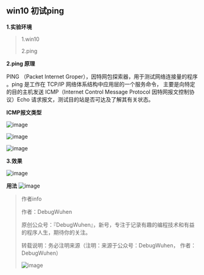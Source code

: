 ## win10 初试ping

**1.实验环境**

>1.win10
>
>2.ping

**2.ping 原理**

PING （Packet Internet Groper），因特网包探索器，用于测试网络连接量的程序 。ping 是工作在 TCP/IP 网络体系结构中应用层的一个服务命令， 主要是向特定的目的主机发送 ICMP（Internet Control Message Protocol 因特网报文控制协议）Echo 请求报文，测试目的站是否可达及了解其有关状态。


**ICMP报文类型**

![image](https://user-images.githubusercontent.com/48900845/112760105-6f941780-9028-11eb-975d-f7638cba2210.png)

![image](https://user-images.githubusercontent.com/48900845/112760111-7589f880-9028-11eb-9449-33d01405d1dd.png)

![image](https://user-images.githubusercontent.com/48900845/112760117-7b7fd980-9028-11eb-8b6f-acab18de73e7.png)

**3.效果**

![image](https://user-images.githubusercontent.com/48900845/112760122-820e5100-9028-11eb-81f5-90993b4f48f9.png)

**用法**
![image](https://user-images.githubusercontent.com/48900845/112760130-8c304f80-9028-11eb-87b3-2d5bd0cf92a4.png)



>作者info
>
>作者：DebugWuhen
>
>原创公众号：『DebugWuhen』，新号，专注于记录有趣的编程技术和有益的程序人生，期待你的关注。
>
>转载说明：务必注明来源（注明：来源于公众号：DebugWuhen， 作者：DebugWuhen）
>
>![image](https://user-images.githubusercontent.com/48900845/112752163-3b0e6480-9004-11eb-899d-66ddef749c2b.png)
